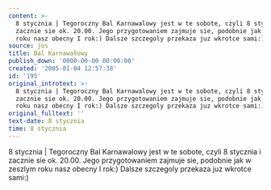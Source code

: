 ```yaml
---
content: >-
  8 stycznia | Tegoroczny Bal Karnawalowy jest w te sobote, czyli 8 stycznia i
  zacznie sie ok. 20.00. Jego przygotowaniem zajmuje sie, podobnie jak w zeszlym
  roku nasz obecny I rok:) Dalsze szczegoly przekaza juz wkrotce sami:)
source: jos
title: Bal Karnawałowy
publish_down: '0000-00-00 00:00:00'
created: '2005-01-04 12:57:38'
id: '195'
original_introtext: >-
  8 stycznia | Tegoroczny Bal Karnawalowy jest w te sobote, czyli 8 stycznia i
  zacznie sie ok. 20.00. Jego przygotowaniem zajmuje sie, podobnie jak w zeszlym
  roku nasz obecny I rok:) Dalsze szczegoly przekaza juz wkrotce sami:)
original_fulltext: ''
text-date: 8 stycznia
time: 8 stycznia
---
```

8 stycznia | Tegoroczny Bal Karnawalowy jest w te sobote, czyli 8 stycznia i zacznie sie ok. 20.00. Jego przygotowaniem zajmuje sie, podobnie jak w zeszlym roku nasz obecny I rok:) Dalsze szczegoly przekaza juz wkrotce sami:)

<!--{{json:{"created_date":"2005-01-04 12:57:38","publish_down":"0000-00-00 00:00:00","id":"195"}}}-->